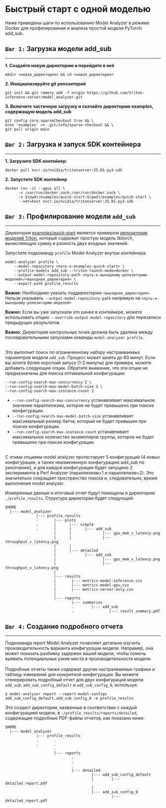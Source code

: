 # Быстрый старт с одной моделью

Ниже приведены шаги по использованию Model Analyzer в режиме Docker для профилирования и анализа простой модели PyTorch: add_sub.

## `Шаг 1:` Загрузка модели add_sub

---

**1. Создайте новую директорию и перейдите в неё**

```
mkdir <новая_директория> && cd <новая_директория>
```

**2. Инициализируйте git репозиторий**

```
git init && git remote add -f origin https://github.com/triton-inference-server/model_analyzer.git
```

**3. Включите частичную загрузку и скачайте директорию examples, содержащую модель add_sub**

```
git config core.sparseCheckout true && \
echo 'examples' >> .git/info/sparse-checkout && \
git pull origin main
```

## `Шаг 2:` Загрузка и запуск SDK контейнера

---

**1. Загрузите SDK контейнер:**

```
docker pull nvcr.io/nvidia/tritonserver:25.01-py3-sdk
```

**2. Запустите SDK контейнер**

```
docker run -it --gpus all \
      -v /var/run/docker.sock:/var/run/docker.sock \
      -v $(pwd)/examples/quick-start:$(pwd)/examples/quick-start \
      --net=host nvcr.io/nvidia/tritonserver:25.01-py3-sdk
```

## `Шаг 3:` Профилирование модели `add_sub`

---

Директория [examples/quick-start](../examples/quick-start) является примером
[репозитория моделей Triton](https://github.com/triton-inference-server/server/blob/main/docs/user_guide/model_repository.md), который содержит простую модель libtorch, вычисляющую сумму и разность двух входных значений.

Запустите подкоманду `profile` Model Analyzer внутри контейнера:

```
model-analyzer profile \
    --model-repository <путь-к-examples-quick-start> \
    --profile-models add_sub --triton-launch-mode=docker \
    --output-model-repository-path <путь-к-выходному-репозиторию-моделей>/<выходная_директория> \
    --export-path profile_results
```

**Важно:** Необходимо указать поддиректорию `<выходная_директория>`. Нельзя указывать `--output-model-repository-path` напрямую на `<путь-к-выходному-репозиторию-моделей>`

**Важно:** Если вы уже запускали это ранее в контейнере, можете использовать опцию `--override-output-model-repository` для перезаписи предыдущих результатов.

**Важно:** Директория контрольных точек должна быть удалена между последовательными запусками команды `model-analyzer profile`.<br><br>

Это выполнит поиск по ограниченному набору настраиваемых параметров модели
`add_sub`. Процесс может занять до 60 минут. Если вы хотите более короткий
запуск (1-2 минуты) для примера, можете добавить следующие опции. Обратите внимание, что эти опции не предназначены для поиска оптимальной конфигурации:

```
--run-config-search-max-concurrency 2 \
--run-config-search-max-model-batch-size 2 \
--run-config-search-max-instance-count 2
```

- `--run-config-search-max-concurrency` устанавливает максимальное значение параллелизма, которое не будет превышено при поиске конфигурации. <br>
- `--run-config-search-max-model-batch-size` устанавливает максимальный размер батча, который не будет превышен при поиске конфигурации.
- `--run-config-search-max-instance-count`
  устанавливает максимальное количество экземпляров группы, которое не будет превышено при поиске конфигурации.<br><br>

С этими опциями model analyzer протестирует 5 конфигураций (4 новых конфигурации, а также неизмененную конфигурацию add_sub по умолчанию), и для каждой конфигурации будет запущено 2 эксперимента в Perf Analyzer (параллелизм=1 и параллелизм=2). Это значительно сокращает пространство поиска и, следовательно, время выполнения model analyzer.

Измеренные данные и итоговый отчет будут помещены в директорию
`./profile_results`. Структура директории будет следующей:

```
$HOME
  |--- model_analyzer
              |--- profile_results
              .       |--- plots
              .       |      |--- simple
              .       |      |      |--- add_sub
                      |      |              |--- gpu_mem_v_latency.png
                      |      |              |--- throughput_v_latency.png
                      |      |
                      |      |--- detailed
                      |             |--- add_sub
                      |                     |--- gpu_mem_v_latency.png
                      |                     |--- throughput_v_latency.png
                      |
                      |--- results
                      |       |--- metrics-model-inference.csv
                      |       |--- metrics-model-gpu.csv
                      |       |--- metrics-server-only.csv
                      |
                      |--- reports
                              |--- summaries
                              .        |--- add_sub
                              .                |--- result_summary.pdf
```

## `Шаг 4:` Создание подробного отчета

---

Подкоманда report Model Analyzer позволяет детально изучить производительность
варианта конфигурации модели. Например, она может показать разбивку задержек вашей
модели, чтобы помочь выявить потенциальные узкие места в производительности
модели.<br><br>
Подробные отчеты также содержат другие настраиваемые графики и
таблицу измерений для конкретной конфигурации. Вы можете сгенерировать
подробный отчет для двух конфигураций модели `add_sub`: `add_sub_config_default` и
`add_sub_config_0`, используя:

```
$ model-analyzer report --report-model-configs add_sub_config_default,add_sub_config_0 -e profile_results
```

Это создаст директории, названные в соответствии с каждой конфигурацией модели, в
`./profile_results/reports/detailed`, содержащие подробные PDF-файлы отчетов, как
показано ниже.

```
$HOME
  |--- model_analyzer
              |--- profile_results
              .       .
              .       .
                      .
                      |--- reports
                              .
                              .
                              .
                              |--- detailed
                                       |--- add_sub_config_default
                                       |        |--- detailed_report.pdf
                                       |
                                       |--- add_sub_config_0
                                                |--- detailed_report.pdf

```